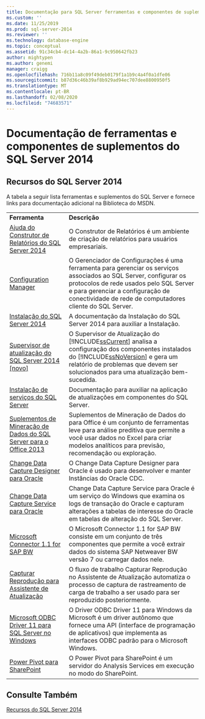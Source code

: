 ```yaml
---
title: Documentação para SQL Server ferramentas e componentes de suplemento do 2014 | Microsoft Docs
ms.custom: ''
ms.date: 11/25/2019
ms.prod: sql-server-2014
ms.reviewer: ''
ms.technology: database-engine
ms.topic: conceptual
ms.assetid: 91c34cb4-dc14-4a2b-86a1-9c950642fb23
author: mightypen
ms.author: genemi
manager: craigg
ms.openlocfilehash: 716b11a8c09f49deb0179f1a1b9c4a4f0a1dfe06
ms.sourcegitcommit: b87d36c46b39af8b929ad94ec707dee8800950f5
ms.translationtype: MT
ms.contentlocale: pt-BR
ms.lasthandoff: 02/08/2020
ms.locfileid: "74683571"
---
```

# <a name="documentation-for-sql-server-2014-tools-and-add-in-components"></a>Documentação de ferramentas e componentes de suplementos do SQL Server 2014
    
## <a name="sql-server-2014-resources"></a>Recursos do SQL Server 2014  
 A tabela a seguir lista ferramentas e suplementos do SQL Server e fornece links para documentação adicional na Biblioteca do MSDN.  
  
|||  
|-|-|  
|**Ferramenta**|**Descrição**|  
|[Ajuda do Construtor de Relatórios do SQL Server 2014](https://go.microsoft.com/fwlink/?LinkId=299171)|O Construtor de Relatórios é um ambiente de criação de relatórios para usuários empresariais.|  
|[Configuration Manager](../relational-databases/sql-server-configuration-manager.md)|O Gerenciador de Configurações é uma ferramenta para gerenciar os serviços associados ao SQL Server, configurar os protocolos de rede usados pelo SQL Server e para gerenciar a configuração de conectividade de rede de computadores cliente do SQL Server.|  
|[Instalação do SQL Server 2014](https://go.microsoft.com/fwlink/?LinkId=299175)|A documentação da Instalação do SQL Server 2014 para auxiliar a Instalação.|  
|[Supervisor de atualização do SQL Server 2014 &#91;novo&#93;](../sql-server/install/sql-server-2014-upgrade-advisor.md)|O Supervisor de Atualização do [!INCLUDE[ssCurrent](../includes/sscurrent-md.md)] analisa a configuração dos componentes instalados do [!INCLUDE[ssNoVersion](../includes/ssnoversion-md.md)] e gera um relatório de problemas que devem ser solucionados para uma atualização bem-sucedida.|  
|[Instalação de serviços do SQL Server](https://go.microsoft.com/fwlink/?LinkId=299176)|Documentação para auxiliar na aplicação de atualizações em componentes do SQL Server.|  
|[Suplementos de Mineração de Dados do SQL Server para o Office 2013](https://go.microsoft.com/fwlink/?LinkId=299178)|Suplementos de Mineração de Dados do para Office é um conjunto de ferramentas leve para análise preditiva que permite a você usar dados no Excel para criar modelos analíticos para previsão, recomendação ou exploração.|  
|[Change Data Capture Designer para Oracle](https://go.microsoft.com/fwlink/?LinkId=299179)|O Change Data Capture Designer para Oracle é usado para desenvolver e manter Instâncias do Oracle CDC.|  
|[Change Data Capture Service para Oracle](https://go.microsoft.com/fwlink/?LinkId=299180)|Change Data Capture Service para Oracle é um serviço do Windows que examina os logs de transação do Oracle e capturam alterações a tabelas de interesse do Oracle em tabelas de alteração do SQL Server.|  
|[Microsoft Connector 1.1 for SAP BW](https://go.microsoft.com/fwlink/?LinkId=299181)|O Microsoft Connector 1.1 for SAP BW consiste em um conjunto de três componentes que permite a você extrair dados do sistema SAP Netweaver BW versão 7 ou carregar dados nele.|  
|[Capturar Reprodução para Assistente de Atualização](https://go.microsoft.com/fwlink/?LinkId=299182)|O fluxo de trabalho Capturar Reprodução no Assistente de Atualização automatiza o processo de captura de rastreamento de carga de trabalho a ser usado para ser reproduzido posteriormente.|  
|[Microsoft ODBC Driver 11 para SQL Server no Windows](https://go.microsoft.com/fwlink/?LinkId=299183)|O Driver ODBC Driver 11 para Windows da Microsoft é um driver autônomo que fornece uma API (interface de programação de aplicativos) que implementa as interfaces ODBC padrão para o Microsoft Windows.|  
|[Power Pivot para SharePoint](https://go.microsoft.com/fwlink/?LinkId=299184)|O Power Pivot para SharePoint é um servidor do Analysis Services em execução no modo do SharePoint.|  
  
## <a name="see-also"></a>Consulte Também  
 [Recursos do SQL Server 2014](../2014-toc/index.yml)  
  
  
